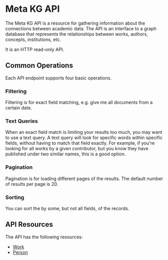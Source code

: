 # Meta KG API

The Meta KG API is a resource for gathering information about the connections between
academic data. The API is an interface to a graph database that represents the relationships
between works, authors, concepts, institutions, etc.  

It is an HTTP read-only API. 

## Common Operations

Each API endpoint supports four basic operations. 

### Filtering

Filtering is for exact field matching, e.g. give me all documents from a certain date.

### Text Queries

When an exact field match is limiting your results too much, you may
want to use a text query. A text query will look for specific words 
within specific fields, without having to match that field exactly. For
example, if you're looking for all works by a given contributor, but you
know they have published under two similar names, this is a good option.

### Pagination

Pagination is for loading different pages of the results. The default number
of results per page is 20.

### Sorting

You can sort the by some, but not all fields, of the records.

## API Resources

The API has the following resources:

* [Work](works.md)
* [Person](persons.md)
